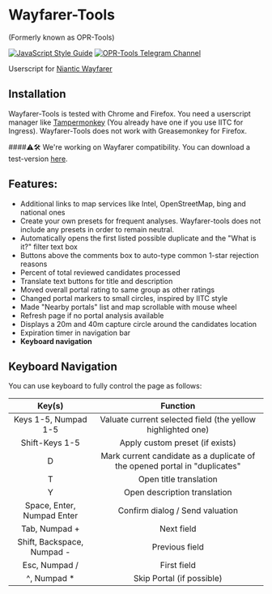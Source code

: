 # Wayfarer-Tools
(Formerly known as OPR-Tools)

[![JavaScript Style Guide](https://img.shields.io/badge/code_style-standard-brightgreen.svg)](https://standardjs.com) [![OPR-Tools Telegram Channel](https://img.shields.io/badge/OPR_Tools_Telegram_Channel--blue.svg?logo=telegram&style=social)](https://t.me/oprtools)

Userscript for [Niantic Wayfarer](http://wayfarer.nianticlabs.com/)

## Installation

Wayfarer-Tools is tested with Chrome and Firefox. You need a userscript manager like [Tampermonkey](https://tampermonkey.net/) (You already have one if you use IITC for Ingress). Wayfarer-Tools does not work with Greasemonkey for Firefox.

####⚠🛠 We're working on Wayfarer compatibility. You can download a test-version [here](https://gitlab.com/1110101/opr-tools/raw/feature/wayfarerSupport/opr-tools.user.js?inline=false).


## Features:
- Additional links to map services like Intel, OpenStreetMap, bing and national ones
- Create your own presets for frequent analyses. Wayfarer-tools does not include any presets in order to remain neutral.
- Automatically opens the first listed possible duplicate and the "What is it?" filter text box
- Buttons above the comments box to auto-type common 1-star rejection reasons
- Percent of total reviewed candidates processed
- Translate text buttons for title and description
- Moved overall portal rating to same group as other ratings
- Changed portal markers to small circles, inspired by IITC style
- Made "Nearby portals" list and map scrollable with mouse wheel
- Refresh page if no portal analysis available
- Displays a 20m and 40m capture circle around the candidates location
- Expiration timer in navigation bar
- **Keyboard navigation**

## Keyboard Navigation

You can use keyboard to fully control the page as follows:

|           Key(s)           |                 Function                 |
| :------------------------: | :--------------------------------------: |
|    Keys 1-5, Numpad 1-5    | Valuate current selected field (the yellow highlighted one) |
|       Shift-Keys 1-5       | Apply custom preset (if exists)          |
|             D              | Mark current candidate as a duplicate of the opened portal in "duplicates" |
|             T              |          Open title translation          |
|             Y              |      Open description translation        |
| Space, Enter, Numpad Enter |     Confirm dialog / Send valuation      |
|       Tab, Numpad +        |                Next field                |
| Shift, Backspace, Numpad - |              Previous field              |
|       Esc, Numpad /        |               First field                |
|           \^, Numpad *     |        Skip Portal (if possible)         |
